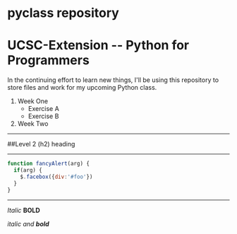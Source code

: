 # pyclass repository
# UCSC-Extension -- Python for Programmers
In the continuing effort to learn new things, I'll be
using this repository to store files and work for 
my upcoming Python class.

1. Week One
    * Exercise A
    * Exercise B
2. Week Two


-----
##Level 2 (h2) heading

-----

```javascript
function fancyAlert(arg) {
  if(arg) {
    $.facebox({div:'#foo'})
  }
}
```

------

*Italic*
**BOLD**

_italic and **bold**_
